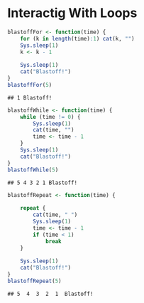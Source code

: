 Interactig With Loops
========================================================


```r
blastoffFor <- function(time) {
    for (k in length(time):1) cat(k, "")
    Sys.sleep(1)
    k <- k - 1
    
    Sys.sleep(1)
    cat("Blastoff!")
}
blastoffFor(5)
```

```
## 1 Blastoff!
```



```r
blastoffWhile <- function(time) {
    while (time != 0) {
        Sys.sleep(1)
        cat(time, "")
        time <- time - 1
    }
    Sys.sleep(1)
    cat("Blastoff!")
}
blastoffWhile(5)
```

```
## 5 4 3 2 1 Blastoff!
```



```r
blastoffRepeat <- function(time) {
    
    repeat {
        cat(time, " ")
        Sys.sleep(1)
        time <- time - 1
        if (time < 1) 
            break
    }
    
    Sys.sleep(1)
    cat("Blastoff!")
}
blastoffRepeat(5)
```

```
## 5  4  3  2  1  Blastoff!
```


